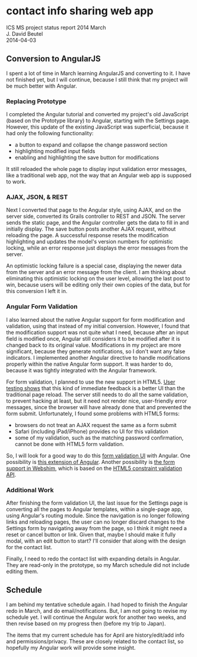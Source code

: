 contact info sharing web app
============================
ICS MS project status report 2014 March  
J. David Beutel  
2014-04-03


Conversion to AngularJS
-----------------------

I spent a lot of time in March learning AngularJS and converting to it.
I have not finished yet, but I will continue, because I still think
that my project will be much better with Angular.

### Replacing Prototype

I completed the Angular tutorial and converted my project's old
JavaScript (based on the Prototype library) to Angular, starting
with the Settings page.  However, this update of the existing
JavaScript was superficial, because it had only the following
functionality:
* a button to expand and collapse the change password section
* highlighting modified input fields
* enabling and highlighting the save button for modifications

It still reloaded the whole page to display input validation error
messages, like a traditional web app, not the way that an Angular
web app is supposed to work.

### AJAX, JSON, & REST

Next I converted that page to the Angular style, using AJAX, and
on the server side, converted its Grails controller to REST and
JSON.  The server sends the static page, and the Angular controller
gets the data to fill in and initially display.  The save button
posts another AJAX request, without reloading the page.  A successful
response resets the modification highlighting and updates the model's
version numbers for optimistic locking, while an error response
just displays the error messages from the server.

An optimistic locking failure is a special case, displaying the
newer data from the server and an error message from the client.
I am thinking about eliminating this optimistic locking on the user
level, allowing the last post to win, because users will be editing
only their own copies of the data, but for this conversion I left
it in.

### Angular Form Validation

I also learned about the native Angular support for form modification
and validation, using that instead of my initial conversion.
However, I found that the modification support was not quite what I need, because 
after an input field is modified once, Angular still considers
it to be modified after it is changed back to its original value.
Modifications in my project are more significant, because they
generate notifications, so I don't want any false indicators.
I implemented another Angular directive to handle modifications
properly within the native Angular form support.  It was harder
to do, because it was tightly integrated with the Angular framework.

For form validation, I planned to use the new support in HTML5.
[User testing shows](http://alistapart.com/article/inline-validation-in-web-forms)
that this kind of immediate feedback is a better UI than the
traditional page reload.  The server still needs to do all the same
validation, to prevent hacking at least, but it need not render
nice, user-friendly error messages, since the browser will have
already done that and prevented the form submit.  Unfortunately,
I found some problems with HTML5 forms:
* browsers do not treat an AJAX request the same as a form submit
* Safari (including iPad/iPhone) provides no UI for this validation
* some of my validation, such as the matching password confirmation,
cannot be done with HTML5 form validation.

So, I will look for a good way to do this
[form validation UI](http://www.html5rocks.com/en/tutorials/forms/constraintvalidation/)
with Angular.  One possibility is
[this extension of Angular](https://github.com/nelsonomuto/angular-ui-form-validation).
Another possibility is
[the form support in Webshim](http://afarkas.github.io/webshim/demos/index.html#Forms),
which is based on the
[HTML5 constraint validation API](http://www.whatwg.org/specs/web-apps/current-work/#constraints).


### Additional Work

After finishing the form validation UI, the last issue for the Settings page
is converting all the pages to Angular templates, within a 
single-page app, using Angular's routing module.  Since the navigation is
no longer following links and reloading pages, the user can no longer discard
changes to the Settings form by navigating away from the page, so I think it
might need a reset or cancel button or link.  Given that, maybe I should
make it fully modal, with an edit button to start?  I'll consider that along
with the design for the contact list.

Finally, I need to redo the contact list with expanding details in Angular.
They are read-only in the prototype, so my March schedule did not include
editing them.



Schedule
--------

I am behind my tentative schedule again.  I had hoped to finish the
Angular redo in March, and do email/notifications.
But, I am not going to revise my schedule yet.
I will continue the Angular work for another two weeks,
and then revise based on my progress then (before my trip to Japan).

The items that my current schedule has for April
are history/edit/add info and permissions/privacy.
These are closely related to the contact list,
so hopefully my Angular work will provide some insight.
